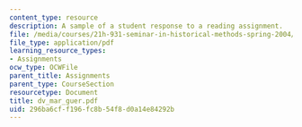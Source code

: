 ```yaml
---
content_type: resource
description: A sample of a student response to a reading assignment.
file: /media/courses/21h-931-seminar-in-historical-methods-spring-2004/296ba6cff196fc8b54f8d0a14e84292b_dv_mar_guer.pdf
file_type: application/pdf
learning_resource_types:
- Assignments
ocw_type: OCWFile
parent_title: Assignments
parent_type: CourseSection
resourcetype: Document
title: dv_mar_guer.pdf
uid: 296ba6cf-f196-fc8b-54f8-d0a14e84292b
---
```

